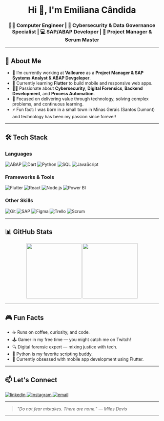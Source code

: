 <h1 align="center">Hi 👋, I'm Emiliana Cândida</h1>
<h3 align="center">👩‍💻 Computer Engineer | 🔐 Cybersecurity & Data Governance Specialist | 💻 SAP/ABAP Developer | 🎯 Project Manager & Scrum Master</h3>

---

## 🚀 About Me

- 🔭 I’m currently working at **Vallourec** as a **Project Manager & SAP Systems Analyst & ABAP Devgeloper**.
- 🌱 Currently learning **Flutter** to build mobile and responsive web apps.
- 👩‍💻 Passionate about **Cybersecurity**, **Digital Forensics**, **Backend Development**, and **Process Automation**.
- 🎯 Focused on delivering value through technology, solving complex problems, and continuous learning.
- ⚡ Fun fact: I was born in a small town in Minas Gerais (Santos Dumont) and technology has been my passion since forever!

---

## 🛠️ Tech Stack

### Languages
![ABAP](https://img.shields.io/badge/ABAP-002A3A?style=for-the-badge&logo=sap&logoColor=white)
![Dart](https://img.shields.io/badge/Dart-0175C2?style=for-the-badge&logo=dart&logoColor=white)
![Python](https://img.shields.io/badge/Python-3776AB?style=for-the-badge&logo=python&logoColor=white)
![SQL](https://img.shields.io/badge/SQL-025E8C?style=for-the-badge&logo=postgresql&logoColor=white)
![JavaScript](https://img.shields.io/badge/JavaScript-F7DF1E?style=for-the-badge&logo=javascript&logoColor=black)

### Frameworks & Tools
![Flutter](https://img.shields.io/badge/Flutter-02569B?style=for-the-badge&logo=flutter&logoColor=white)
![React](https://img.shields.io/badge/React-20232A?style=for-the-badge&logo=react&logoColor=61DAFB)
![Node.js](https://img.shields.io/badge/Node.js-339933?style=for-the-badge&logo=nodedotjs&logoColor=white)
![Power BI](https://img.shields.io/badge/Power%20BI-F2C811?style=for-the-badge&logo=powerbi&logoColor=black)

### Other Skills
![Git](https://img.shields.io/badge/Git-F05032?style=for-the-badge&logo=git&logoColor=white)
![SAP](https://img.shields.io/badge/SAP-0FAAFF?style=for-the-badge&logo=sap&logoColor=white)
![Figma](https://img.shields.io/badge/Figma-F24E1E?style=for-the-badge&logo=figma&logoColor=white)
![Trello](https://img.shields.io/badge/Trello-0052CC?style=for-the-badge&logo=trello&logoColor=white)
![Scrum](https://img.shields.io/badge/Scrum-6DB33F?style=for-the-badge&logo=scrum&logoColor=white)

---

## 📊 GitHub Stats

<div align="center">
  <img height="180em" src="https://github-readme-stats.vercel.app/api?username=emilianac&show_icons=true&theme=tokyonight&locale=en" />
  <img height="180em" src="https://github-readme-stats.vercel.app/api/top-langs/?username=emilianac&layout=compact&theme=tokyonight&locale=en" />
</div>

---

## 🎮 Fun Facts

- ☕ Runs on coffee, curiosity, and code.
- 🕹️ Gamer in my free time — you might catch me on Twitch!
- 🔍 Digital forensic expert — mixing justice with tech.
- 🐍 Python is my favorite scripting buddy.
- 📱 Currently obsessed with mobile app development using Flutter.

---

## 📫 Let's Connect

<p align="left">
  <a href="https://www.linkedin.com/in/emilianacandidasilva/" target="blank">
    <img align="center" src="https://img.shields.io/badge/LinkedIn-0A66C2?style=for-the-badge&logo=linkedin&logoColor=white" alt="linkedin"/>
  </a>
  <a href="https://www.instagram.com/_anailime/" target="blank">
    <img align="center" src="https://img.shields.io/badge/Instagram-E4405F?style=for-the-badge&logo=instagram&logoColor=white" alt="instagram"/>
  </a>
  <a href="mailto:emilianacandsilva@gmail.com">
    <img align="center" src="https://img.shields.io/badge/Email-D14836?style=for-the-badge&logo=gmail&logoColor=white" alt="email"/>
  </a>
</p>

---

> *"Do not fear mistakes. There are none." — Miles Davis*

---
